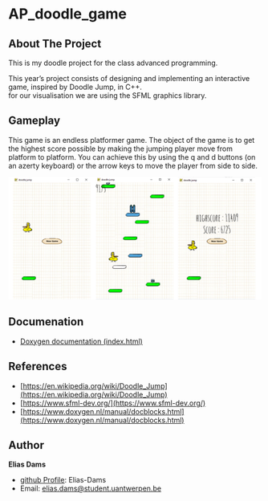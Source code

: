 # AP_doodle_game

## About The Project
This is my doodle project for the class advanced programming. <br/> 

This year’s project consists of designing and implementing an interactive game, inspired by Doodle Jump, in
C++. <br/> for our visualisation we are using the SFML graphics library.

## Gameplay

This game is an endless platformer game. The object of the game is to get the highest score possible by making the 
jumping player move from platform to platform. You can achieve this by using the q and d buttons (on an azerty keyboard)
or the arrow keys to move the player from side to side.

![preview project](Textures/doodle_readme.png)
## Documenation

- [Doxygen documentation (index.html)](../AP_doodle_game/docs/html/index.html)
## References

- [https://en.wikipedia.org/wiki/Doodle_Jump](https://en.wikipedia.org/wiki/Doodle_Jump) 
- [https://www.sfml-dev.org/](https://www.sfml-dev.org/)
- [https://www.doxygen.nl/manual/docblocks.html](https://www.doxygen.nl/manual/docblocks.html)

## Author 
**Elias Dams**

- [github Profile](https://github.com/Elias-Dams "Elias-Dams"): Elias-Dams
- Email: elias.dams@student.uantwerpen.be
